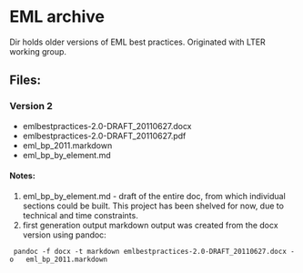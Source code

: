 # EML archive 

Dir holds older versions of EML best practices.  Originated with LTER working group.

## Files: 
### Version 2
* emlbestpractices-2.0-DRAFT_20110627.docx
* emlbestpractices-2.0-DRAFT_20110627.pdf
* eml_bp_2011.markdown
* eml_bp_by_element.md

#### Notes:


1. eml_bp_by_element.md - draft of the entire doc, from which individual sections could be built. This project has been shelved for now, due to technical and time constraints.
1. first generation output markdown output was created from the docx version using pandoc:  

```
 pandoc -f docx -t markdown emlbestpractices-2.0-DRAFT_20110627.docx -o   eml_bp_2011.markdown
```
